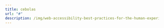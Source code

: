 ```yaml
---
title: cebolas
url: "#"
description: /img/web-accessibility-best-practices-for-the-human-experience_-when-we-can-help-6110def593cbe-sej.jpg
---
```

